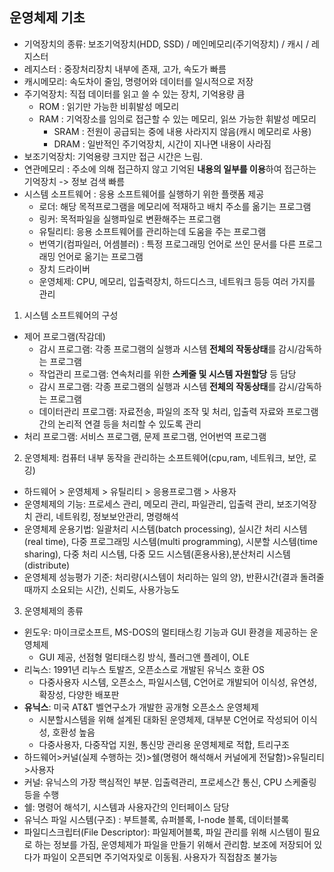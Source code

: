 ## 운영체제 기초
- 기억장치의 종류: 보조기억장치(HDD, SSD) / 메인메모리(주기억장치) / 캐시 /  레지스터
- 레지스터 : 중장처리장치 내부에 존재, 고가, 속도가 빠름
- 캐시메모리: 속도차이 줄임, 명령어와 데이터를 일시적으로 저장
- 주기억장치: 직접 데이터를 읽고 쓸 수 있는 장치, 기억용량 큼
  - ROM : 읽기만 가능한 비휘발성 메모리
  - RAM : 기억장소를 임의로 접근할 수 있는 메모리, 읽쓰 가능한 휘발성 메모리
    - SRAM : 전원이 공급되는 중에 내용 사라지지 않음(캐시 메모리로 사용) 
    - DRAM : 일반적인 주기억장치, 시간이 지나면 내용이 사라짐
- 보조기억장치: 기억용량 크지만 접근 시간은 느림.
- 연관메모리 : 주소에 의해 접근하지 않고 기억된 **내용의 일부를 이용**하여 접근하는 기억장치 -> 정보 검색 빠름
- 시스템 소프트웨어 : 응용 소프트웨어를 실행하기 위한 플랫폼 제공
  - 로더: 해당 목적프로그램을 메모리에 적재하고 배치 주소를 옮기는 프로그램
  - 링커: 목적파일을 실행파일로 변환해주는 프로그램
  - 유틸리티: 응용 소프트웨어를 관리하는데 도움을 주는 프로그램
  - 번역기(컴파일러, 어셈블러) : 특정 프로그래밍 언어로 쓰인 문서를 다른 프로그래밍 언어로 옮기는 프로그램
  - 장치 드라이버
  - 운영체제: CPU, 메모리, 입출력장치, 하드디스크, 네트워크 등등 여러 가지를 관리
1. 시스템 소프트웨어의 구성
  - 제어 프로그램(작감데)
    - 감시 프로그램: 각종 프로그램의 실행과 시스템 **전체의 작동상태**를 감시/감독하는 프로그램
    - 작업관리 프로그램: 연속처리를 위한 **스케줄 및 시스템 자원할당** 등 담당
    - 감시 프로그램: 각종 프로그램의 실행과 시스템 **전체의 작동상태**를 감시/감독하는 프로그램
    - 데이터관리 프로그램: 자료전송, 파일의 조작 및 처리, 입출력 자료와 프로그램 간의 논리적 연결 등을 처리할 수 있도록 관리
  - 처리 프로그램: 서비스 프로그램, 문제 프로그램, 언어번역 프로그램
2. 운영체제: 컴퓨터 내부 동작을 관리하는 소프트웨어(cpu,ram, 네트워크, 보안, 로깅)
  - 하드웨어 > 운영체제 > 유틸리티 > 응용프로그램 > 사용자
  - 운영체제의 기능: 프로세스 관리, 메모리 관리, 파일관리, 입출력 관리, 보조기억장치 관리, 네트워킹, 정보보안관리, 명령해석
  - 운영체제 운용기법: 일괄처리 시스템(batch processing), 실시간 처리 시스템(real time), 다중 프로그래밍 시스템(multi programming), 시분할 시스템(time sharing), 다중 처리 시스템, 다중 모드 시스템(혼용사용),분산처리 시스템(distribute)
  - 운영체제 성능평가 기준: 처리량(시스템이 처리하는 일의 양), 반환시간(결과 돌려줄때까지 소요되는 시간), 신뢰도, 사용가능도
3. 운영체제의 종류
  - 윈도우: 마이크로소프트, MS-DOS의 멀티태스킹 기능과 GUI 환경을 제공하는 운영체제
    - GUI 제공, 선점형 멀티태스킹 방식, 플러그앤 플레이, OLE
  - 리눅스: 1991년 리누스 토발즈, 오픈소스로 개발된 유닉스 호환 OS
    - 다중사용자 시스템, 오픈소스, 파일시스템, C언어로 개발되어 이식성, 유연성, 확장성, 다양한 배포판
  - **유닉스**: 미국 AT&T 벨연구소가 개발한 공개형 오픈소스 운영체제
    - 시분할시스템을 위해 설계된 대화된 운영체제, 대부분 C언어로 작성되어 이식성, 호환성 높음
    - 다중사용자, 다중작업 지원, 통신망 관리용 운영체제로 적합, 트리구조
  - 하드웨어>커널(실제 수행하는 것)>쉘(명령어 해석해서 커널에게 전달함)>유틸리티>사용자
  - 커널: 유닉스의 가장 핵심적인 부분. 입출력관리, 프로세스간 통신, CPU 스케줄링 등을 수행
  - 쉘: 명령어 해석기, 시스템과 사용자간의 인터페이스 담당
- 유닉스 파일 시스템(구조) : 부트블록, 슈퍼블록, I-node 블록, 데이터블록
- 파일디스크립터(File Descriptor): 파일제어블록, 파일 관리를 위해 시스템이 필요로 하는 정보를 가짐, 운영체제가 파일을 만들기 위해서 관리함. 보조에 저장되어 있다가 파일이 오픈되면 주기억자잋로 이동됨. 사용자가 직접참조 불가능

